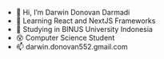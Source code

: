 - 👋 Hi, I’m Darwin Donovan Darmadi
- 👀 Learning React and NextJS Frameworks
- 🌱 Studying in BINUS University Indonesia
- 😵‍ Computer Science Student
- 📫 darwin.donovan552.gmail.com

